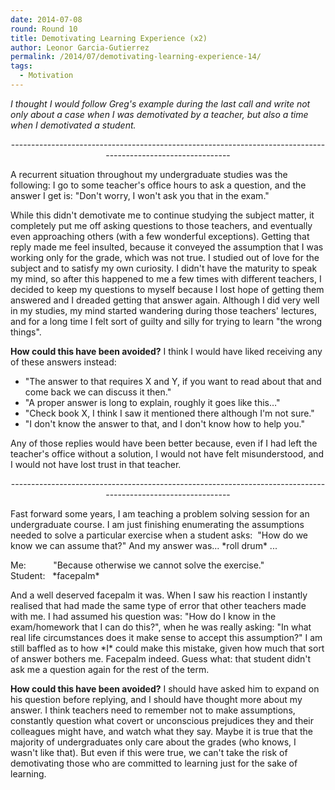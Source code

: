 ```yaml
---
date: 2014-07-08
round: Round 10
title: Demotivating Learning Experience (x2)
author: Leonor Garcia-Gutierrez
permalink: /2014/07/demotivating-learning-experience-14/
tags:
  - Motivation
---
```

*I thought I would follow Greg's example during the last call and write not only about a case when I was demotivated by a teacher, but also a time when I demotivated a student.*

<p style="text-align: center;">
  -------------------------------------------------------------------------------------------------------------
</p>

A recurrent situation throughout my undergraduate studies was the following: I go to some teacher's office hours to ask a question, and the answer I get is: "Don't worry, I won't ask you that in the exam."

While this didn't demotivate me to continue studying the subject matter, it completely put me off asking questions to those teachers, and eventually even approaching others (with a few wonderful exceptions). Getting that reply made me feel insulted, because it conveyed the assumption that I was working only for the grade, which was not true. I studied out of love for the subject and to satisfy my own curiosity. I didn't have the maturity to speak my mind, so after this happened to me a few times with different teachers, I decided to keep my questions to myself because I lost hope of getting them answered and I dreaded getting that answer again. Although I did very well in my studies, my mind started wandering during those teachers' lectures, and for a long time I felt sort of guilty and silly for trying to learn "the wrong things".

**How could this have been avoided?** I think I would have liked receiving any of these answers instead:

*   "The answer to that requires X and Y, if you want to read about that and come back we can discuss it then."
*   "A proper answer is long to explain, roughly it goes like this…"
*   "Check book X, I think I saw it mentioned there although I'm not sure."
*   "I don't know the answer to that, and I don't know how to help you."

Any of those replies would have been better because, even if I had left the teacher's office without a solution, I would not have felt misunderstood, and I would not have lost trust in that teacher.

<p style="text-align: center;">
  -------------------------------------------------------------------------------------------------------------
</p>

Fast forward some years, I am teaching a problem solving session for an undergraduate course. I am just finishing enumerating the assumptions needed to solve a particular exercise when a student asks:  "How do we know we can assume that?" And my answer was... \*roll drum\* ...

Me:           "Because otherwise we cannot solve the exercise."  
Student:   \*facepalm\*

And a well deserved facepalm it was. When I saw his reaction I instantly realised that had made the same type of error that other teachers made with me. I had assumed his question was: "How do I know in the exam/homework that I can do this?", when he was really asking: "In what real life circumstances does it make sense to accept this assumption?" I am still baffled as to how \*I\* could make this mistake, given how much that sort of answer bothers me. Facepalm indeed. Guess what: that student didn't ask me a question again for the rest of the term.

**How could this have been avoided?** I should have asked him to expand on his question before replying, and I should have thought more about my answer. I think teachers need to remember not to make assumptions, constantly question what covert or unconscious prejudices they and their colleagues might have, and watch what they say. Maybe it is true that the majority of undergraduates only care about the grades (who knows, I wasn't like that). But even if this were true, we can't take the risk of demotivating those who are committed to learning just for the sake of learning.
